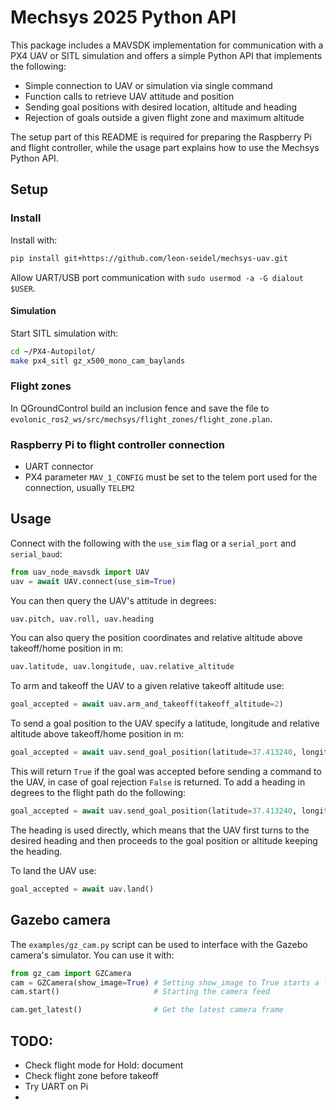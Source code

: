 # Mechsys 2025 Python API
This package includes a MAVSDK implementation for communication with a PX4 UAV or SITL simulation and offers a simple Python API that implements the following:

- Simple connection to UAV or simulation via single command
- Function calls to retrieve UAV attitude and position
- Sending goal positions with desired location, altitude and heading
- Rejection of goals outside a given flight zone and maximum altitude

The setup part of this README is required for preparing the Raspberry Pi and flight controller, while the usage part explains how to use the Mechsys Python API.

## Setup
### Install 
Install with:
```sh
pip install git+https://github.com/leon-seidel/mechsys-uav.git
```

Allow UART/USB port communication with `sudo usermod -a -G dialout $USER`. 

#### Simulation
Start SITL simulation with:
```sh
cd ~/PX4-Autopilot/
make px4_sitl gz_x500_mono_cam_baylands
```

### Flight zones
In QGroundControl build an inclusion fence and save the file to `evolonic_ros2_ws/src/mechsys/flight_zones/flight_zone.plan`.

### Raspberry Pi to flight controller connection
- UART connector
- PX4 parameter `MAV_1_CONFIG` must be set to the telem port used for the connection, usually `TELEM2`


## Usage
Connect with the following with the `use_sim` flag or a `serial_port` and `serial_baud`:
```py
from uav_node_mavsdk import UAV
uav = await UAV.connect(use_sim=True)
```

You can then query the UAV's attitude in degrees:
```py
uav.pitch, uav.roll, uav.heading
```

You can also query the position coordinates and relative altitude above takeoff/home position in m:
```py
uav.latitude, uav.longitude, uav.relative_altitude
```

To arm and takeoff the UAV to a given relative takeoff altitude use:
```py
goal_accepted = await uav.arm_and_takeoff(takeoff_altitude=2)
```

To send a goal position to the UAV specify a latitude, longitude and relative altitude above takeoff/home position in m: 
```py
goal_accepted = await uav.send_goal_position(latitude=37.413240, longitude=-121.999524, relative_altitude=8)
```

This will return `True` if the goal was accepted before sending a command to the UAV, in case of goal rejection `False` is returned. To add a heading in degrees to the flight path do the following:
```py
goal_accepted = await uav.send_goal_position(latitude=37.413240, longitude=-121.999524, relative_altitude=8, heading=11)
```
The heading is used directly, which means that the UAV first turns to the desired heading and then proceeds to the goal position or altitude keeping the heading.

To land the UAV use:
```py
goal_accepted = await uav.land()
```

## Gazebo camera
The `examples/gz_cam.py` script can be used to interface with the Gazebo camera's simulator. You can use it with:
```py
from gz_cam import GZCamera
cam = GZCamera(show_image=True) # Setting show_image to True starts a live view window
cam.start()                     # Starting the camera feed

cam.get_latest()                # Get the latest camera frame
```


## TODO:
- Check flight mode for Hold: document
- Check flight zone before takeoff
- Try UART on Pi
- 
